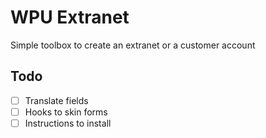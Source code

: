 # WPU Extranet

Simple toolbox to create an extranet or a customer account

## Todo

- [ ] Translate fields
- [ ] Hooks to skin forms
- [ ] Instructions to install
